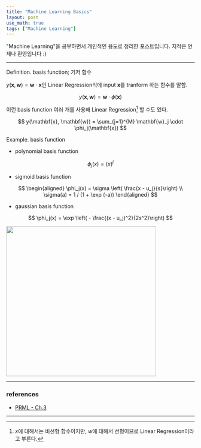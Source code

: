 ```yaml
---
title: "Machine Learning Basics"
layout: post
use_math: true
tags: ["Machine Learning"]
---
```




"Machine Learning"을 공부하면서 개인적인 용도로 정리한 포스트입니다. 지적은 언제나 환영입니다 :)


<hr/>

<span class="statement-title">Definition.</span> basis function; 기저 함수<br>

$y(\mathbf{x}, \mathbf{w}) = \mathbf{w} \cdot \mathbf{x}$인 Linear Regression식에 input $\mathbf{x}$를 tranform 하는 함수를 말함.

$$
y(\mathbf{x}, \mathbf{w}) = \mathbf{w} \cdot \phi(\mathbf{x})
$$

이런 basis function 여러 개를 사용해 Linear Regression[^1] 할 수도 있다.

$$
y(\mathbf{x}, \mathbf{w}) = \sum_{j=1}^{M} \mathbf{w}_j \cdot \phi_j(\mathbf{x})
$$

<span class="statement-title">Example.</span> basis function<br>

- polynomial basis function

$$
\phi_j(x) = (x)^j
$$

- sigmoid basis function

$$
\begin{aligned}
\phi_j(x) = \sigma \left( \frac{x - u_j}{s}\right) \\
\sigma(a) = 1 / (1 + \exp (-a))
\end{aligned}
$$

- gaussian basis function

$$
\phi_j(x) = \exp \left( - \frac{(x - u_j)^2}{2s^2}\right)
$$

<div class="img-wrapper">
  <img src="{{ "/images/machine-learning/basis-function.png" | relative_url }}" width="400px">
</div>

<hr/>

### references

- [PRML - Ch.3](http://norman3.github.io/prml/docs/chapter03/1)

<hr/>

[^1]: $x$에 대해서는 비선형 함수이지만, $w$에 대해서 선형이므로 Linear Regression이라고 부른다.
